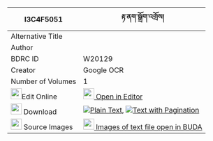 |I3C4F5051|རྟ་ནག་སྒྲོག་འགྲོས། 
| --- | --- 
|Alternative Title |
|Author | 
|BDRC ID | W20129
|Creator | Google OCR
|Number of Volumes| 1
|<img width="25" src="https://img.icons8.com/color/25/000000/edit-property.png">Edit Online| [<img width="25" src="https://avatars.githubusercontent.com/u/45091458?s=200&v=4"> Open in Editor](http://editor.openpecha.org/I3C4F5051)
|<img width="25" src="https://img.icons8.com/fluent/48/000000/download-2.png"/>  Download | [![](https://img.icons8.com/color/20/000000/txt.png)Plain Text](https://github.com/Openpecha/I3C4F5051/releases/download/v1/ta_nak_drokdro_plain_I3C4F5051.zip), [![](https://img.icons8.com/color/20/000000/txt.png)Text with Pagination](https://github.com/Openpecha/I3C4F5051/releases/download/v1/ta_nak_drokdro_pages_I3C4F5051.zip)
|<img width="25" src="https://img.icons8.com/plasticine/100/000000/pictures-folder.png"/>  Source Images | [<img width="25" src="https://library.bdrc.io/icons/BUDA-small.svg"> Images of text file open in BUDA](https://library.bdrc.io/show/bdr:W20129)